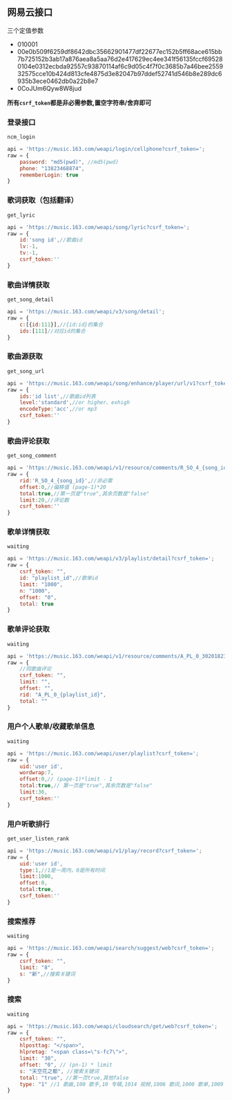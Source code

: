 ## 网易云接口
三个定值参数
- 010001
- 00e0b509f6259df8642dbc35662901477df22677ec152b5ff68ace615bb7b725152b3ab17a876aea8a5aa76d2e417629ec4ee341f56135fccf695280104e0312ecbda92557c93870114af6c9d05c4f7f0c3685b7a46bee255932575cce10b424d813cfe4875d3e82047b97ddef52741d546b8e289dc6935b3ece0462db0a22b8e7
- 0CoJUm6Qyw8W8jud

**所有`csrf_token`都是非必需参数,置空字符串/舍弃即可**
### 登录接口
`ncm_login`
```javascript
api = 'https://music.163.com/weapi/login/cellphone?csrf_token=';
raw = {
    password: "md5(pwd)", //md5(pwd)
    phone: "13823468874",
    rememberLogin: true
}
```

### 歌词获取（包括翻译）
`get_lyric`
```javascript
api = 'https://music.163.com/weapi/song/lyric?csrf_token=';
raw = {
	id:'song id',//歌曲id
	lv:-1,
	tv:-1,
	csrf_token:''
}
```

### 歌曲详情获取
`get_song_detail`
```javascript
api = 'https://music.163.com/weapi/v3/song/detail';
raw = {
    c:[{id:111}],//{id:id}的集合
    ids:[111]//对应id的集合
}
```

### 歌曲源获取
`get_song_url`
```javascript
api = 'https://music.163.com/weapi/song/enhance/player/url/v1?csrf_token=';
raw = {
    ids:'id list',//歌曲id列表
    level:'standard',//or higher、exhigh
    encodeType:'acc',//or mp3
    csrf_token:''
}
```

### 歌曲评论获取
`get_song_comment`
```javascript
api = 'https://music.163.com/weapi/v1/resource/comments/R_SO_4_{song_id}?csrf_token=';
raw = {
    rid:'R_SO_4_{song_id}',//非必需
    offset:0,//偏移值 (page-1)*20
    total:true,//第一页是"true",其余页数是"false"
    limit:20,//评论数
    csrf_token:''
}
```

### 歌单详情获取
`waiting`
```javascript
api = 'https://music.163.com/weapi/v3/playlist/detail?csrf_token=';
raw = {
    csrf_token: "",
    id: "playlist_id",//歌单id
    limit: "1000",
    n: "1000",
    offset: "0",
    total: true
}
```

### 歌单评论获取
`waiting`
```javascript
api = 'https://music.163.com/weapi/v1/resource/comments/A_PL_0_3020182385?csrf_token=';
raw = {
    //同歌曲评论
    csrf_token: "",
    limit: "",
    offset: "",
    rid: "A_PL_0_{playlist_id}",
    total: ""
}
```

### 用户个人歌单/收藏歌单信息
`waiting`
```javascript
api = 'https://music.163.com/weapi/user/playlist?csrf_token=';
raw = {
    uid:'user id',
    wordwrap:7,
    offset:0,// (page-1)*limit - 1
    total:true,// 第一页是"true",其余页数是"false"
    limit:36,
    csrf_token:''
}
```

### 用户听歌排行
`get_user_listen_rank`
```javascript
api = 'https://music.163.com/weapi/v1/play/record?csrf_token=';
raw = {
    uid:'user id',
    type:1,//1是一周内，0是所有时间
    limit:1000,
    offset:0,
    total:true,
    csrf_token:''
}
```

### 搜索推荐
`waiting`
```javascript
api = 'https://music.163.com/weapi/search/suggest/web?csrf_token=';
raw = {
    csrf_token: "",
    limit: "8",
    s: "新",//搜索关键词
}
```

### 搜索
`waiting`
```javascript
api = 'https://music.163.com/weapi/cloudsearch/get/web?csrf_token=';
raw = {
    csrf_token: "",
    hlposttag: "</span>",
    hlpretag: "<span class=\"s-fc7\">",
    limit: "30",
    offset: "0", // (pn-1) * limit
    s: "天空花之都", //搜索关键词
    total: "true", //第一页true,其他false
    type: "1" //1 歌曲,100 歌手,10 专辑,1014 视频,1006 歌词,1000 歌单,1009 主播电台,1002 用户
}
```